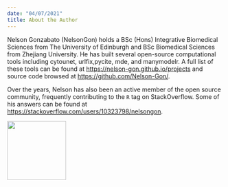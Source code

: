 ```yaml
---
date: "04/07/2021"
title: About the Author
---
```


Nelson Gonzabato (NelsonGon) holds a BSc (Hons) Integrative Biomedical Sciences from The University of Edinburgh and BSc Biomedical Sciences from Zhejiang University.  He has built several open-source computational tools including cytounet,
urlfix,pycite, mde, and manymodelr. A full list of these tools can be found at https://nelson-gon.github.io/projects and source code browsed at https://github.com/Nelson-Gon/. 


Over the years, Nelson has also been an active member of the open source community,
frequently contributing to the `R` tag on StackOverflow. Some of his answers can be found at https://stackoverflow.com/users/10323798/nelsongon.  


<a href="https://stackoverflow.com/users/10323798/nelsongon">

<img height="137px" src="https://stackoverflow-card.vercel.app/?userID=10323798&theme=dracula&showBorder=false" />
</a>


 









